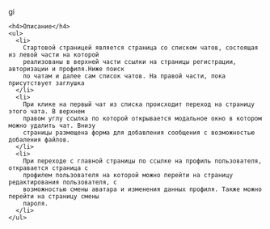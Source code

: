 gi

    <h4>Описание</h4>
    <ul>
      <li>
        Стартовой страницей является страница со списком чатов, состоящая из левой части на которой
        реализованы в верхней части ссылки на страницы регистрации, авторизации и профиля.Ниже поиск
        по чатам и далее сам список чатов. На правой части, пока присутствует заглушка
      </li>
      <li>
        При клике на первый чат из списка происходит переход на страницу этого чата. В верхнем
        правом углу ссылка по которой открывается модальное окно в котором можно удалить чат. Внизу
        страницы размещена форма для добавления сообщения с возможностью добаления файлов.
      </li>
      <li>
        При переходе с главной страницы по ссылке на профиль пользователя, откравается страница с
        профилем пользователя на которой можно перейти на страницу редактирования пользователя, с
        возможностью смены аватара и изменения данных профиля. Также можно перейти на страницу смены
        пароля.
      </li>
    </ul>
